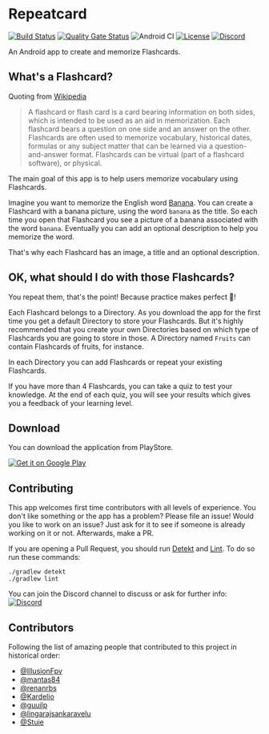 # Repeatcard

[![Build Status](https://app.bitrise.io/app/2e67b09ff5a7dfb0/status.svg?token=8CSJS-GL1kWluNrCI8WUXA&branch=development)](https://app.bitrise.io/app/2e67b09ff5a7dfb0)
[![Quality Gate Status](https://sonarcloud.io/api/project_badges/measure?project=Dement0_repeatcard&metric=alert_status)](https://sonarcloud.io/dashboard?id=Dement0_repeatcard)
![Android CI](https://github.com/Dement0/repeatcard/workflows/Android%20CI/badge.svg)
[![License](https://img.shields.io/github/license/dement0/repeatcard.svg)](LICENSE)
[![Discord](https://discord.com/api/guilds/765660376305500250/widget.png)](https://discord.gg/U4dYsfY)

An Android app to create and memorize Flashcards.

## What's a Flashcard?

Quoting from [Wikipedia](https://en.wikipedia.org/wiki/Flashcard)
> A flashcard or flash card is a card bearing information on both sides, which is intended to be used as an aid in memorization. Each flashcard bears a question on one side and an answer on the other. Flashcards are often used to memorize vocabulary, historical dates, formulas or any subject matter that can be learned via a question-and-answer format. Flashcards can be virtual (part of a flashcard software), or physical.

The main goal of this app is to help users memorize vocabulary using Flashcards.

Imagine you want to memorize the English word [Banana](https://unsplash.com/photos/Kl3467edwsE). You can create a Flashcard with a banana picture, using the word `banana` as the title.
So each time you open that Flashcard you see a picture of a banana associated with the word `banana`.
Eventually you can add an optional description to help you memorize the word.

That's why each Flashcard has an image, a title and an optional description.

## OK, what should I do with those Flashcards?

You repeat them, that's the point! Because practice makes perfect :rocket:!

Each Flashcard belongs to a Directory. As you download the app for the first time you get a default Directory to store your Flashcards. But it's highly recommended that you create your own Directories based on which type of Flashcards you are going to store in those.
A Directory named `Fruits` can contain Flashcards of fruits, for instance.

In each Directory you can add Flashcards or repeat your existing Flashcards.  
 
If you have more than 4 Flashcards, you can take a quiz to test your knowledge. At the end of each quiz, you will see your results which gives you a feedback of your learning level.

## Download

You can download the application from PlayStore.

<a href="https://play.google.com/store/apps/details?id=it.ilker.repeatcard"><img alt="Get it on Google Play" src="https://play.google.com/intl/en_us/badges/static/images/badges/en_badge_web_generic.png"/></a>

## Contributing

This app welcomes first time contributors with all levels of experience. 
You don't like something or the app has a problem? Please file an issue!
Would you like to work on an issue? Just ask for it to see if someone is already working on it or not. Afterwards, make a PR.

If you are opening a Pull Request, you should run [Detekt](https://detekt.github.io/detekt/cli.html) and [Lint](https://developer.android.com/studio/write/lint).
To do so run these commands:
```shell
./gradlew detekt
./gradlew lint
```

You can join the Discord channel to discuss or ask for further info: [![Discord](https://discord.com/api/guilds/765660376305500250/widget.png)](https://discord.gg/U4dYsfY)

## Contributors

Following the list of amazing people that contributed to this project in historical order:
- [@IllusionFpv](https://github.com/IllusionFpv)
- [@mantas84](https://github.com/mantas84)
- [@renanrbs](https://github.com/renanrbs)
- [@Kardelio](https://github.com/Kardelio)
- [@guuilp](https://github.com/guuilp)
- [@lingarajsankaravelu](https://github.com/lingarajsankaravelu)
- [@Stuie](https://github.com/Stuie)
